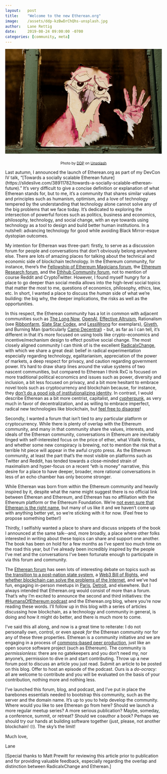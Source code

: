 ```yaml
---
layout:   post
title:    "Welcome to the new Etherean.org"
image:    /assets/ddp-kzBwDrChQhs-unsplash.jpg
author:   Lane Rettig
date:     2019-08-24 09:00:00 -0700
categories: [community, meta]
---
```


![Hello, world.](/assets/ddp-kzBwDrChQhs-unsplash.jpg)

<p style="text-align: center"><sub>Photo by <a href="https://unsplash.com/@moino007?utm_source=unsplash&utm_medium=referral&utm_content=creditCopyText">DDP</a> on <a href="https://unsplash.com/search/photos/hello?utm_source=unsplash&utm_medium=referral&utm_content=creditCopyText">Unsplash</a></sub></p>
Last autumn, I announced the launch of Etherean.org as part of my DevCon IV talk, “[Towards a socially scalable Etherean future](https://slideslive.com/38911782/towards-a-socially-scalable-etherean-future).” It’s very difficult to give a concise definition or explanation of what Etherean stands for, but to me, it’s a community that shares similar values and principles such as humanism, optimism, and a love of technology tempered by the understanding that technology alone cannot solve any of the big problems that we face today. It’s dedicated to exploring the intersection of powerful forces such as politics, business and economics, philosophy, technology, and social change, with an eye towards using technology as a tool to design and build better human institutions. In a nutshell: advancing technology for good while avoiding Black Mirror-esque dystopian outcomes.

My intention for Etherean was three-part: firstly, to serve as a discussion forum for people and conversations that don’t obviously belong anywhere else. There are lots of amazing places for talking about the technical and economic side of blockchain technology. In the Ethereum community, for instance, there’s the [Fellowship of Ethereum Magicians forum](https://ethereum-magicians.org/), the [Ethereum Research forum](https://ethresear.ch/), and the [Ethhub Community forum](https://community.ethhub.io/), not to mention of course Reddit and CryptoTwitter. However, I found myself hungry for a place to go deeper than social media allows into the high-level social topics that matter the most to me, questions of economics, philosophy, ethics, law, etc. In short, I wanted a place to discuss the _human_ side of what we’re building: the big why, the deeper implications, the risks as well as the opportunities.

In this respect, the Etherean community has a lot in common with adjacent communities such as [The Long Now](http://longnow.org/), [OpenAI](https://openai.com/), [Effective Altruism](https://www.effectivealtruism.org/), Rationalism (see [Ribbonfarm](https://www.ribbonfarm.com/), [Slate Star Codex](https://slatestarcodex.com/), and [LessWrong](https://www.lesswrong.com/) for exemplars), [Giveth](https://giveth.io/), and Burning Man (particularly [Camp Decentral](https://decentral.giveth.io/)) - but, as far as I can tell, it’s different in that it’s more focused on using tools like crypto-economics and incentive/mechanism design to effect positive social change. The most closely aligned community I can think of is the excellent [RadicalxChange](https://radicalxchange.org/), with which we share a great deal: belief in radical experimentation especially regarding technology, egalitarianism, appreciation of the power of markets, a deep respect for privacy, and caution regarding government power. It’s hard to draw sharp lines around the value systems of two nascent communities, but compared to Etherean I think RxC is focused on more traditional political economics and issues such as power, diversity and inclusion, a bit less focused on privacy, and a bit more hesitant to embrace novel tools such as cryptocurrency and blockchain because, for instance, they [don’t do a good job of institutionalizing identity](https://twitter.com/glenweyl/status/1059378528590946304?lang=en). In contrast, I would describe Etherean as a bit more centrist, capitalist, and [cypherpunk](https://en.wikipedia.org/wiki/Cypherpunk), as very much in favor of decentralization, and as willing to embrace imperfect, radical new technologies like blockchain, but [feel free to disagree](https://forum.etherean.org/t/what-do-we-stand-for/289)!

Secondly, I wanted a forum that isn’t tied to any particular platform or cryptocurrency. While there is plenty of overlap with the Ethereum community, and many in that community share the values, interests, and ideals of the Etherean community, conversations in Ethereum are inevitably tinged with self-interested focus on the price of ether, what Vitalik thinks, and whether some new conspiracy is brewing, not to mention the risk that a terrible hit piece will appear in the awful crypto press. As the Ethereum community, at least the part that’s the most visible on platforms such as Twitter and Reddit, has tended towards a close-minded strain of maximalism and hyper-focus on a recent “eth is money” narrative, this desire for a place to have deeper, broader, more rational conversations in less of an echo chamber has only become stronger.

While Etherean was born from within the Ethereum community and heavily inspired by it, despite what the name might suggest there is no official link between Etherean and Ethereum, and Etherean has no affiliation with the Ethereum platform or the Ethereum Foundation. We’re [not even sure that Etherean is the right name](https://forum.etherean.org/t/is-etherean-the-right-name/77), but many of us like it and we haven’t come up with anything better yet, so we’re sticking with it for now. (Feel free to propose something better!)

Thirdly, I selfishly wanted a place to share and discuss snippets of the book I announced at the same talk--and, more broadly, a place where other folks interested in writing about these topics can share and support one another. The book has been on hold for a few months as I’ve spent too much time on the road this year, but I’ve already been incredibly inspired by the people I’ve met and the conversations I’ve been fortunate enough to participate in via this forum and community.

The [Etherean forum](https://forum.etherean.org/) has seen lots of interesting debate on topics such as [the transition to a post-nation state system](https://forum.etherean.org/t/moving-to-a-post-nation-state-system/15), a [Web3 Bill of Rights](https://forum.etherean.org/t/a-web3-bill-of-rights/210), and [whether blockchain can solve the problems of the Internet](https://forum.etherean.org/t/article-the-blockchain-is-a-reminder-of-the-internet-s-failure/180), and we’ve had fun, engaging in-person meetups in [Paris](https://forum.etherean.org/t/ethereans-at-ethcc/227/9?u=lane), [Detroit](https://forum.etherean.org/t/ethereans-at-radicalxchange-detroit/257/11?u=lane), and elsewhere. But I always intended that Etherean.org would consist of more than a forum. That’s why I’m excited to announce the second and third initiatives: the [#HumansOfEthereum podcast](https://www.youtube.com/channel/UCdV-zOhlvZJlmkpcBUmu_0A) and the Etherean.org blog, where you’re now reading these words. I’ll follow up in this blog with a series of articles discussing how blockchain, as a technology and community in general, is doing and how it might do better, and there is much more to come.

I’ve said this all along, and now is a great time to reiterate: I do not personally own, control, or even _speak for_ the Etherean community nor for any of these three properties. Etherean is a community initiative and we are engaging in a process of [commons-based peer production](https://en.wikipedia.org/wiki/Commons-based_peer_production), just like an open source software project (such as Ethereum). The community is _permissionless:_ there are no gatekeepers and you don’t need my, nor anyone’s, permission to dive in and start contributing. Throw up a new forum post to discuss an article you just read. Submit an article to be posted on this blog. Offer to host an episode of the podcast. Ours is a _do-ocracy:_ all are welcome to contribute and you will be evaluated on the basis of your contribution, nothing more and nothing less.

I’ve launched this forum, blog, and podcast, and I’ve put in place the barebones essentials needed to bootstrap this community, such as the server and the domain name. It’s up to you to help develop the community. Where would you like to see Etherean go from here? Should we launch a more regular meetup series? A more serious publication? Maybe, someday, a conference, summit, or retreat? Should we coauthor a book? Perhaps we should try our hands at building software together (just, please, not another blockchain! 🙄). The sky’s the limit!

Much love,

Lane

[Special thanks to Matt Prewitt for reviewing this article prior to publication and for providing valuable feedback, especially regarding the overlap and distinction between RadicalxChange and Etherean.]
